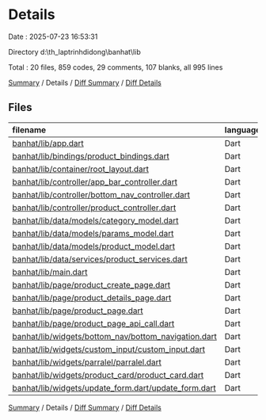 # Details

Date : 2025-07-23 16:53:31

Directory d:\\th_laptrinhdidong\\banhat\\lib

Total : 20 files,  859 codes, 29 comments, 107 blanks, all 995 lines

[Summary](results.md) / Details / [Diff Summary](diff.md) / [Diff Details](diff-details.md)

## Files
| filename | language | code | comment | blank | total |
| :--- | :--- | ---: | ---: | ---: | ---: |
| [banhat/lib/app.dart](/banhat/lib/app.dart) | Dart | 23 | 2 | 5 | 30 |
| [banhat/lib/bindings/product\_bindings.dart](/banhat/lib/bindings/product_bindings.dart) | Dart | 9 | 0 | 2 | 11 |
| [banhat/lib/container/root\_layout.dart](/banhat/lib/container/root_layout.dart) | Dart | 42 | 0 | 4 | 46 |
| [banhat/lib/controller/app\_bar\_controller.dart](/banhat/lib/controller/app_bar_controller.dart) | Dart | 7 | 0 | 3 | 10 |
| [banhat/lib/controller/bottom\_nav\_controller.dart](/banhat/lib/controller/bottom_nav_controller.dart) | Dart | 8 | 2 | 4 | 14 |
| [banhat/lib/controller/product\_controller.dart](/banhat/lib/controller/product_controller.dart) | Dart | 70 | 16 | 22 | 108 |
| [banhat/lib/data/models/category\_model.dart](/banhat/lib/data/models/category_model.dart) | Dart | 20 | 2 | 3 | 25 |
| [banhat/lib/data/models/params\_model.dart](/banhat/lib/data/models/params_model.dart) | Dart | 23 | 0 | 3 | 26 |
| [banhat/lib/data/models/product\_model.dart](/banhat/lib/data/models/product_model.dart) | Dart | 31 | 0 | 4 | 35 |
| [banhat/lib/data/services/product\_services.dart](/banhat/lib/data/services/product_services.dart) | Dart | 100 | 3 | 15 | 118 |
| [banhat/lib/main.dart](/banhat/lib/main.dart) | Dart | 5 | 0 | 2 | 7 |
| [banhat/lib/page/product\_create\_page.dart](/banhat/lib/page/product_create_page.dart) | Dart | 158 | 0 | 7 | 165 |
| [banhat/lib/page/product\_details\_page.dart](/banhat/lib/page/product_details_page.dart) | Dart | 159 | 4 | 10 | 173 |
| [banhat/lib/page/product\_page.dart](/banhat/lib/page/product_page.dart) | Dart | 39 | 0 | 4 | 43 |
| [banhat/lib/page/product\_page\_api\_call.dart](/banhat/lib/page/product_page_api_call.dart) | Dart | 8 | 0 | 2 | 10 |
| [banhat/lib/widgets/bottom\_nav/bottom\_navigation.dart](/banhat/lib/widgets/bottom_nav/bottom_navigation.dart) | Dart | 23 | 0 | 4 | 27 |
| [banhat/lib/widgets/custom\_input/custom\_input.dart](/banhat/lib/widgets/custom_input/custom_input.dart) | Dart | 51 | 0 | 5 | 56 |
| [banhat/lib/widgets/parralel/parralel.dart](/banhat/lib/widgets/parralel/parralel.dart) | Dart | 21 | 0 | 4 | 25 |
| [banhat/lib/widgets/product\_card/product\_card.dart](/banhat/lib/widgets/product_card/product_card.dart) | Dart | 62 | 0 | 3 | 65 |
| [banhat/lib/widgets/update\_form.dart/update\_form.dart](/banhat/lib/widgets/update_form.dart/update_form.dart) | Dart | 0 | 0 | 1 | 1 |

[Summary](results.md) / Details / [Diff Summary](diff.md) / [Diff Details](diff-details.md)